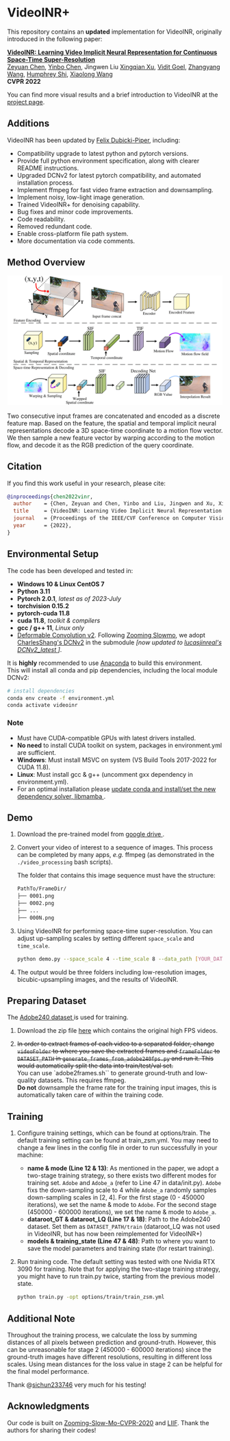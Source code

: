 # VideoINR+

This repository contains an **updated** implementation for VideoINR,
originally introduced in the following paper:

[**VideoINR: Learning Video Implicit Neural Representation for Continuous
Space-Time Super-Resolution**](http://zeyuan-chen.com/VideoINR/) \
[Zeyuan Chen](http://zeyuan-chen.com/),
[Yinbo Chen](https://yinboc.github.io/),
Jingwen Liu
[Xingqian Xu](https://scholar.google.com/citations?user=s1X82zMAAAAJ&hl=en),
[Vidit Goel](https://vidit98.github.io/),
[Zhangyang Wang](https://express.adobe.com/page/CAdrFMJ9QeI2y),
[Humphrey Shi](https://www.humphreyshi.com/),
[Xiaolong Wang](https://xiaolonw.github.io/) \
**CVPR 2022**

You can find more visual results and a brief introduction to VideoINR at the
[project page](http://zeyuan-chen.com/VideoINR/).

## Additions

VideoINR has been updated by
[Felix Dubicki-Piper](https://github.com/FelixxDP), including:

- Compatibility upgrade to latest python and pytorch versions.
- Provide full python environment specification,
  along with clearer README instructions.
- Upgraded DCNv2 for latest pytorch compatibility, and automated installation process.
- Implement ffmpeg for fast video frame extraction and downsampling.
- Implement noisy, low-light image generation.
- Trained VideoINR+ for denoising capability.
- Bug fixes and minor code improvements.
- Code readability.
- Removed redundant code.
- Enable cross-platform file path system.
- More documentation via code comments.

## Method Overview

![Pipeline](images/pipeline.png)

Two consecutive input frames are concatenated and encoded as a discrete
feature map.
Based on the feature, the spatial and temporal implicit neural representations
decode a 3D space-time coordinate to a motion flow vector.
We then sample a new feature vector by warping according to the motion flow,
and decode it as the RGB prediction of the query coordinate.

## Citation

If you find this work useful in your research, please cite:

```bibtex
@inproceedings{chen2022vinr,
  author    = {Chen, Zeyuan and Chen, Yinbo and Liu, Jingwen and Xu, Xingqian and Goel, Vidit and Wang, Zhangyang and Shi, Humphrey and Wang, Xiaolong},
  title     = {VideoINR: Learning Video Implicit Neural Representation for Continuous Space-Time Super-Resolution},
  journal   = {Proceedings of the IEEE/CVF Conference on Computer Vision and Pattern Recognition},
  year      = {2022},
}
```

## Environmental Setup

The code has been developed and tested in:

- **Windows 10 & Linux CentOS 7**
- **Python 3.11**
- **Pytorch 2.0.1**, *latest as of 2023-July*
- **torchvision 0.15.2**
- **pytorch-cuda 11.8**
- **cuda 11.8**, *toolkit & compilers*
- **gcc / g++ 11**, *Linux only*
- [Deformable Convolution v2](https://arxiv.org/abs/1811.11168). Following
  [Zooming Slowmo](https://github.com/Mukosame/Zooming-Slow-Mo-CVPR-2020),
  we adopt [CharlesShang's DCNv2](https://github.com/CharlesShang/DCNv2)
  in the submodule *[now updated to [lucasjinreal's DCNv2_latest
  ](https://github.com/lucasjinreal/DCNv2_latest)]*.

It is **highly** recommended to use
[Anaconda](https://www.anaconda.com/download) to build this environment. \
This will install all conda and pip dependencies, including the local module
DCNv2:

```sh
# install dependencies
conda env create -f environment.yml
conda activate videoinr
```

### Note

- Must have CUDA-compatible GPUs with latest drivers installed.
- **No need** to install CUDA toolkit on system, packages in environment.yml are
  sufficient.
- **Windows**: Must install MSVC on system
  (VS Build Tools 2017-2022 for CUDA 11.8).
- **Linux**: Must install gcc & g++ (uncomment gxx dependency in environment.yml).
- For an optimal installation please
  [update conda and install/set the new dependency solver, libmamba
  ](https://www.anaconda.com/blog/a-faster-conda-for-a-growing-community).

## Demo

1. Download the pre-trained model from [google drive
   ](https://drive.google.com/file/d/1JW_-ef_oHAmPZkssiXvOspIAn_poymK9/view?usp=sharing).

2. Convert your video of interest to a sequence of images.
   This process can be completed by many apps, *e.g.* ffmpeg
   (as demonstrated in the `./video_processing` bash scripts).

   The folder that contains this image sequence must have the structure:

    ```txt
    PathTo/FrameDir/
    ├── 0001.png
    ├── 0002.png
    ├── ...
    ├── 000N.png
    ```

3. Using VideoINR for performing space-time super-resolution.
   You can adjust up-sampling scales by setting different `space_scale` and `time_scale`.

    ```sh
    python demo.py --space_scale 4 --time_scale 8 --data_path [YOUR_DATA_PATH]
    ```

4. The output would be three folders including low-resolution images, bicubic-upsampling images, and the results of VideoINR.

## Preparing Dataset

The [Adobe240 dataset
](https://www.cs.ubc.ca/labs/imager/tr/2017/DeepVideoDeblurring/)
is used for training.

1. Download the zip file [here](https://www.cs.ubc.ca/labs/imager/tr/2017/DeepVideoDeblurring/DeepVideoDeblurring_Dataset_Original_High_FPS_Videos.zip) which contains the original high FPS videos.

2. ~~In order to extract frames of each video to a separated folder, change
   `videoFolder` to where you save the extracted frames and
   `frameFolder` to `DATASET_PATH` in `generate_frames_from_adobe240fps.py`
   and run it. This would automatically split the data into train/test/val set.~~\
   You can use `adobe2frames.sh`` to generate ground-truth and low-quality datasets.
   This requires ffmpeg. \
   **Do not** downsample the frame rate for the training input images, this is
   automatically taken care of within the training code.
    <!-- ```sh
    python generate_frames_from_adobe240fps.py
    ``` -->

## Training

1. Configure training settings, which can be found at options/train.
   The default training setting can be found at train_zsm.yml.
   You may need to change a few lines in the config file in order to run
   successfully in your machine:

   - **name & mode (Line 12 & 13)**: As mentioned in the paper,
     we adopt a two-stage training strategy,
     so there exists two different modes for training set.
     `Adobe` and `Adobe_a` (refer to Line 47 in data/init.py).
     `Adobe` fixs the down-sampling scale to 4 while `Adobe_a`
     randomly samples down-sampling scales in [2, 4].
     For the first stage (0 - 450000 iterations),
      we set the name & mode to `Adobe`.
      For the second stage (450000 - 600000 iterations),
      we set the name & mode to `Adobe_a`.
   - **dataroot_GT & dataroot_LQ (Line 17 & 18)**: Path to the Adobe240 dataset.
     Set them as `DATASET_PATH/train` (dataroot_LQ was not used in VideoINR,
     but has now been reimplemented for VideoINR+)
   - **models & training_state (Line 47 & 48)**: Path to where you want to save
     the model parameters and training state (for restart training).

2. Run training code.
   The default setting was tested with one Nvidia RTX 3090 for training.
   Note that for applying the two-stage training strategy,
   you might have to run train.py twice,
   starting from the previous model state.

    ```sh
    python train.py -opt options/train/train_zsm.yml
    ```

## Additional Note

Throughout the training process, we calculate the loss by summing distances of all pixels between prediction and ground-truth. However, this can be unreasonable for stage 2 (450000 - 600000 iterations) since the ground-truth images have different resolutions, resulting in different loss scales. Using mean distances for the loss value in stage 2 can be helpful for the final model performance.

Thank @[sichun233746](https://github.com/sichun233746) very much for his testing!

## Acknowledgments

Our code is built on [Zooming-Slow-Mo-CVPR-2020](https://github.com/Mukosame/Zooming-Slow-Mo-CVPR-2020) and [LIIF](https://github.com/yinboc/liif). Thank the authors for sharing their codes!
